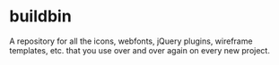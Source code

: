 buildbin
========

A repository for all the icons, webfonts, jQuery plugins, wireframe templates, etc. that you use over and over again on every new project.
